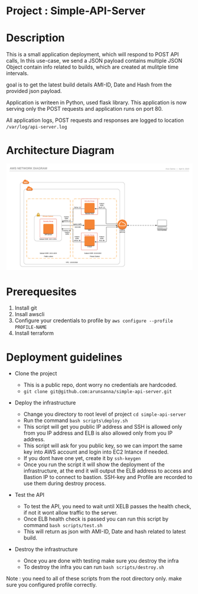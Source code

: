 # Project : Simple-API-Server

# Description
This is a small application deployment, which will respond to POST API calls, In this use-case, we send a JSON payload contains multiple JSON Object contain info related to builds, which are created at mulitple time intervals.

goal is to get the latest build details AMI-ID, Date and Hash from the provided json payload.

Application is writeen in Python, used flask library. This application is now serving only the POST requests and application runs on port 80.

All application logs, POST requests and responses are logged to location `/var/log/api-server.log`

# Architecture Diagram
![Architecture](architecture.png)

# Prerequesites
  1. Install git
  2. Insall awscli
  3. Configure your credentials to profile by `aws configure --profile PROFILE-NAME`
  4. Install terraform

# Deployment guidelines

* Clone the project
  * This is a public repo, dont worry no credentials are hardcoded.
  * `git clone git@github.com:arunsanna/simple-api-server.git` 

* Deploy the infrastructure
  * Change you directory to root level of project `cd simple-api-server`
  * Run the command `bash scripts\deploy.sh`
  * This script will get you public IP address and SSH is allowed only from you IP address and ELB is also allowed only from you IP address.
  * This script will ask for you public key, so we can import the same key into AWS account and login into EC2 Intance if needed.
  * If you dont have one yet, create it by `ssh-keygen`
  * Once you run the script it will show the deployment of the infrastructure, at the end it will output the ELB address to access and Bastion IP to connect to bastion. SSH-key and Profile are recorded to use them during destroy process.

* Test the API
  * To test the API, you need to wait until XELB passes the health check, if not it wont allow traffic to the server.
  * Once ELB health check is passed you can run this script by command `bash scripts/test.sh`
  * This will return as json with AMI-ID, Date and hash related to latest build.

* Destroy the infrastructure
  * Once you are done with testing make sure you destroy the infra
  * To destroy the infra you can run `bash scripts/destroy.sh`


Note : you need to all of these scripts from the root directory only. make sure you configured profile correctly.

